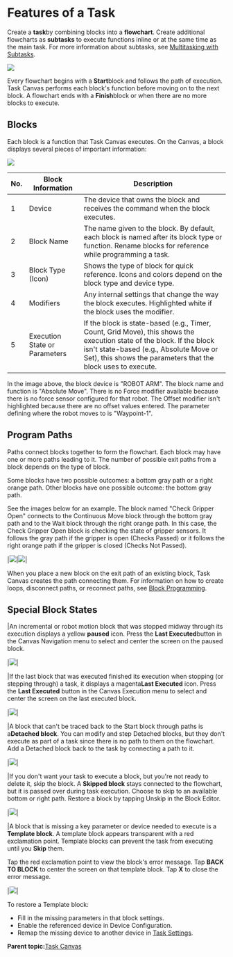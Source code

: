 # Features of a Task

Create a **task**by combining blocks into a **flowchart**. Create additional flowcharts as **subtasks** to execute functions inline or at the same time as the main task. For more information about subtasks, see [Multitasking with Subtasks](multitasking_with_subtasks.md).

![](../../../_Media/ForgeOS-5-x/Task-Canvas-App-5-x/task_canvas_task_example_5-x.png)

Every flowchart begins with a **Start**block and follows the path of execution. Task Canvas performs each block's function before moving on to the next block. A flowchart ends with a **Finish**block or when there are no more blocks to execute.

## Blocks

Each block is a function that Task Canvas executes. On the Canvas, a block displays several pieces of important information:

![](../../../_Media/ForgeOS-5-x/Task-Canvas-App-5-x/task_canvas_block_example_callouts_5x.png)

|No.|Block Information|Description|
|---|-----------------|-----------|
|1|Device|The device that owns the block and receives the command when the block executes.|
|2|Block Name|The name given to the block. By default, each block is named after its block type or function. Rename blocks for reference while programming a task.|
|3|Block Type \(Icon\)|Shows the type of block for quick reference. Icons and colors depend on the block type and device type.|
|4|Modifiers|Any internal settings that change the way the block executes. Highlighted white if the block uses the modifier.|
|5|Execution State or Parameters|If the block is state-based \(e.g., Timer, Count, Grid Move\), this shows the execution state of the block. If the block isn't state-based \(e.g., Absolute Move or Set\), this shows the parameters that the block uses to execute.|

In the image above, the block device is "ROBOT ARM". The block name and function is "Absolute Move". There is no Force modifier available because there is no force sensor configured for that robot. The Offset modifier isn't highlighted because there are no offset values entered. The parameter defining where the robot moves to is "Waypoint-1".

## Program Paths

Paths connect blocks together to form the flowchart. Each block may have one or more paths leading to it. The number of possible exit paths from a block depends on the type of block.

Some blocks have two possible outcomes: a bottom gray path or a right orange path. Other blocks have one possible outcome: the bottom gray path.

See the images below for an example. The block named "Check Gripper Open" connects to the Continuous Move block through the bottom gray path and to the Wait block through the right orange path. In this case, the Check Gripper Open block is checking the state of gripper sensors. It follows the gray path if the gripper is open \(Checks Passed\) or it follows the right orange path if the gripper is closed \(Checks Not Passed\).

|![](../../../_Media/ForgeOS-5-x/Task-Canvas-App-5-x/task_canvas_program_paths_5-x.png)|![](../../../_Media/ForgeOS-5-x/Task-Canvas-App-5-x/task_canvas_program_paths_select_block_5-x.png)|

When you place a new block on the exit path of an existing block, Task Canvas creates the path connecting them. For information on how to create loops, disconnect paths, or reconnect paths, see [Block Programming](block_programming.md).

## Special Block States

|An incremental or robot motion block that was stopped midway through its execution displays a yellow **paused** icon. Press the **Last Executed**button in the Canvas Navigation menu to select and center the screen on the paused block.

|![](../../../_Media/ForgeOS-5-x/Task-Canvas-App-5-x/task-canvas-special-block-states-paused-20220916-5.3-jlh-001.png)|

|If the last block that was executed finished its execution when stopping \(or stepping through\) a task, it displays a magenta**Last Executed** icon. Press the **Last Executed** button in the Canvas Execution menu to select and center the screen on the last executed block.

|![](../../../_Media/ForgeOS-5-x/Task-Canvas-App-5-x/task-canvas-special-block-states-last-executed-20220916-5.3-jlh-001.png)|

|A block that can't be traced back to the Start block through paths is a**Detached block**. You can modify and step Detached blocks, but they don't execute as part of a task since there is no path to them on the flowchart. Add a Detached block back to the task by connecting a path to it.

|![](../../../_Media/ForgeOS-5-x/Task-Canvas-App-5-x/task_canvas_detached_block_state_5-x.png)|

|If you don't want your task to execute a block, but you're not ready to delete it, skip the block. A **Skipped block** stays connected to the flowchart, but it is passed over during task execution. Choose to skip to an available bottom or right path. Restore a block by tapping Unskip in the Block Editor.

|![](../../../_Media/ForgeOS-5-x/Task-Canvas-App-5-x/task_canvas_skipped_block_state_5-x.png)|

|A block that is missing a key parameter or device needed to execute is a **Template block**. A template block appears transparent with a red exclamation point. Template blocks can prevent the task from executing until you **Skip** them.

Tap the red exclamation point to view the block's error message. Tap **BACK TO BLOCK** to center the screen on that template block. Tap **X** to close the error message.

|![](../../../_Media/ForgeOS-5-x/Task-Canvas-App-5-x/task_canvas_template_block_error_message_5x.png)|

To restore a Template block:

-   Fill in the missing parameters in that block settings.
-   Enable the referenced device in Device Configuration.
-   Remap the missing device to another device in [Task Settings](task_settings.md).

**Parent topic:**[Task Canvas](../6-Task-Canvas-App/task_canvas.md)

